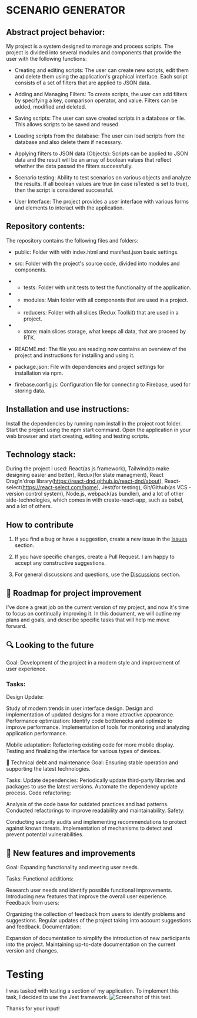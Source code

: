 
# SCENARIO GENERATOR

## Abstract project behavior:

My project is a system designed to manage and process scripts. The project is divided into several modules and components that provide the user with the following functions:

- Creating and editing scripts: The user can create new scripts, edit them and delete them using the application's graphical interface. Each script consists of a set of filters that are applied to JSON data.

- Adding and Managing Filters: To create scripts, the user can add filters by specifying a key, comparison operator, and value. Filters can be added, modified and deleted.

- Saving scripts: The user can save created scripts in a database or file. This allows scripts to be saved and reused.

- Loading scripts from the database: The user can load scripts from the database and also delete them if necessary.

- Applying filters to JSON data (Objects): Scripts can be applied to JSON data and the result will be an array of boolean values that reflect whether the data passed the filters successfully.

- Scenario testing: Ability to test scenarios on various objects and analyze the results. If all boolean values are true (in case isTested is set to true), then the script is considered successful.

- User Interface: The project provides a user interface with various forms and elements to interact with the application.

## Repository contents:

The repository contains the following files and folders:

- public: Folder with with index.html and manifest.json basic settings.

- src: Folder with the project's source code, divided into modules and components.
- - tests: Folder with unit tests to test the functionality of the application.
- - modules: Main folder with all components that are used in a project.
- - reducers: Folder with all slices (Redux Toolkit) that are used in a project. 
- - store: main slices storage, what keeps all data, that are proceed by RTK.
- README.md: The file you are reading now contains an overview of the project and instructions for installing and using it.
- package.json: File with dependencies and project settings for installation via npm.
- firebase.config.js: Configuration file for connecting to Firebase, used for storing data.

## Installation and use instructions:

Install the dependencies by running npm install in the project root folder.
Start the project using the npm start command.
Open the application in your web browser and start creating, editing and testing scripts.

## Technology stack:

During the project i used: React(as js framework), Tailwind(to make designing easier and better), Redux(for state managment), React Drag'n'drop library(https://react-dnd.github.io/react-dnd/about), React-select(https://react-select.com/home), Jest(for testing), Git/Github(as VCS - version control system), Node.js, webpack(as bundler), and a lot of other side-technologies, which comes in with create-react-app, such as babel, and a lot of others.

## How to contribute

1. If you find a bug or have a suggestion, create a new issue in the [Issues](https://github.com/dmitry-lapin/AE-Project/issues) section.

2. If you have specific changes, create a Pull Request. I am happy to accept any constructive suggestions.

3. For general discussions and questions, use the [Discussions](https://github.com/dmitry-lapin/AE-Project/discussions) section.



## 🚀 Roadmap for project improvement

I've done a great job on the current version of my project, and now it's time to focus on continually improving it. In this document, we will outline my plans and goals, and describe specific tasks that will help me move forward.

## 🔍 Looking to the future
Goal: Development of the project in a modern style and improvement of user experience.

### Tasks:
Design Update:

Study of modern trends in user interface design.
Design and implementation of updated designs for a more attractive appearance.
Performance optimization:
Identify code bottlenecks and optimize to improve performance.
Implementation of tools for monitoring and analyzing application performance.

Mobile adaptation:
Refactoring existing code for more mobile display.
Testing and finalizing the interface for various types of devices.

🚧 Technical debt and maintenance
Goal: Ensuring stable operation and supporting the latest technologies.

Tasks:
Update dependencies:
Periodically update third-party libraries and packages to use the latest versions.
Automate the dependency update process.
Code refactoring:

Analysis of the code base for outdated practices and bad patterns.
Conducted refactorings to improve readability and maintainability.
Safety:

Conducting security audits and implementing recommendations to protect against known threats.
Implementation of mechanisms to detect and prevent potential vulnerabilities.

## 🚀 New features and improvements
Goal: Expanding functionality and meeting user needs.

Tasks:
Functional additions:

Research user needs and identify possible functional improvements.
Introducing new features that improve the overall user experience.
Feedback from users:

Organizing the collection of feedback from users to identify problems and suggestions.
Regular updates of the project taking into account suggestions and feedback.
Documentation:

Expansion of documentation to simplify the introduction of new participants into the project.
Maintaining up-to-date documentation on the current version and changes.

# Testing

I was tasked with testing a section of my application. To implement this task, I decided to use the Jest framework.
![Screenshot of this test.](media/test.png)

Thanks for your input!